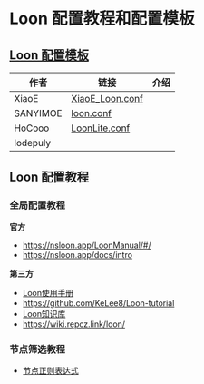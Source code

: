 # Loon 配置教程和配置模板

## [Loon 配置模板](https://github.com/LaolunsiG/PCR/tree/main/Config_File/Loon/Config)

| 作者       | 链接                                                                                                             | 介绍  |
| -------- | -------------------------------------------------------------------------------------------------------------- | --- |
| XiaoE    | [XiaoE_Loon.conf](https://raw.githubusercontent.com/LaolunsiG/XiaoE_PCR/main/Config_File/Loon/Config/XiaoE_Loon.conf) |     |
| SANYIMOE | [loon.conf](https://github.com/SANYIMOE/Quan_Shado_Conf/blob/master/conf/loon.conf)                            |     |
| HoCooo   | [LoonLite.conf](https://github.com/HoCooo/Loon/blob/main/LoonLite.conf)                                        |     |
| lodepuly |                                                                                                                |     |

## Loon 配置教程
### 全局配置教程
**官方**
- https://nsloon.app/LoonManual/#/
- https://nsloon.app/docs/intro

**第三方**
- [Loon使用手册](https://coffee-elderberry-22b.notion.site/Loon-71747252d5054551a8cd10924064899c)
- https://github.com/KeLee8/Loon-tutorial
- [Loon知识库](https://getupnote.com/share/notes/zSn1ShBmzNYISKcTgjXE5oHMrNf2/b6047d8b-621c-44af-bfa6-a28d35bcf928)
- https://wiki.repcz.link/loon/

### 节点筛选教程
- [节点正则表达式](https://github.com/LaolunsiG/XiaoE_PCR/blob/main/Config_File/%E8%8A%82%E7%82%B9%E7%9A%84%E6%AD%A3%E5%88%99%E8%A1%A8%E8%BE%BE%E5%BC%8F.md)
